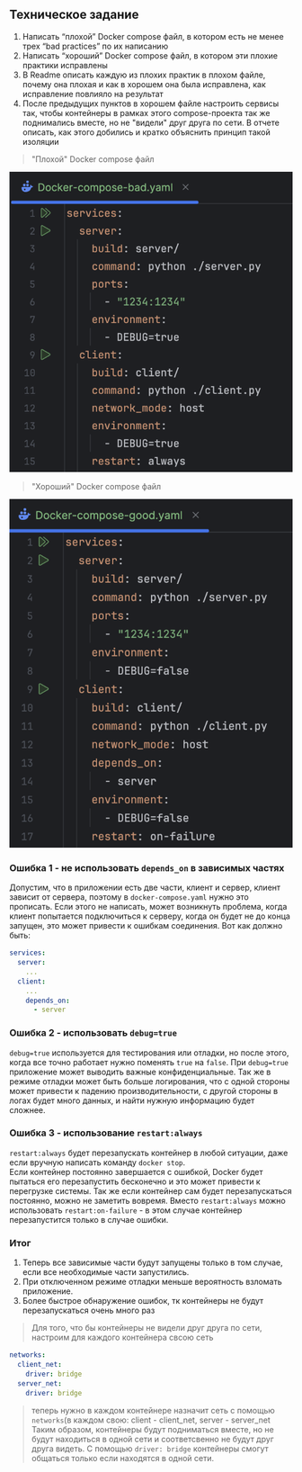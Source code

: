 ## Техническое задание
1. Написать “плохой” Docker compose файл, в котором есть не менее трех “bad practices” по их написанию
2. Написать “хороший” Docker compose файл, в котором эти плохие практики исправлены
3. В Readme описать каждую из плохих практик в плохом файле, почему она плохая и как в хорошем она была исправлена, как исправление повлияло на результат
4. После предыдущих пунктов в хорошем файле настроить сервисы так, чтобы контейнеры в рамках этого compose-проекта так же поднимались вместе, но не "видели" друг друга по сети. В отчете описать, как этого добились и кратко объяснить принцип такой изоляции

> "Плохой" Docker compose файл

![Bad docker compose](files/bad_docker_compose.png)

> "Хороший" Docker compose файл

![Good docker compose](files/good_docker_compose.png)

### Ошибка 1 - не использовать `depends_on` в зависимых частях
Допустим, что в приложении есть две части, клиент и сервер, клиент зависит от сервера, поэтому в `docker-compose.yaml` нужно это прописать. 
Если этого не написать, может возникнуть проблема, когда клиент попытается подключиться к серверу, когда он будет не до конца запущен, это может привести к ошибкам соединения. 
Вот как должно быть: 
```yaml
services:
  server:
    ...
  client:
    ...
    depends_on:
      - server
```
### Ошибка 2 - использовать `debug=true`
`debug=true` используется для тестирования или отладки, но после этого, когда все точно работает нужно поменять `true` на `false`. 
При `debug=true` приложение может выводить важные конфиденциальные. Так же в режиме отладки может быть больше логирования, что с одной стороны может привести к падению производительности, с другой стороны в логах будет много данных, и найти нужную информацию будет сложнее.

### Ошибка 3 - использование `restart:always`
`restart:always` будет перезапускать контейнер в любой ситуации, даже если вручную написать команду `docker stop`.  
Если контейнер постоянно завершается с ошибкой, Docker будет пытаться его перезапустить бесконечно и это может привести к перегрузке системы. 
Так же если контейнер сам будет перезапускаться постоянно, можно не заметить вовремя. 
Вместо `restart:always` можно использовать `restart:on-failure` - в этом случае контейнер перезапустится только в случае ошибки.

### Итог 
1) Теперь все зависимые части будут запущены только в том случае, если все необходимые части запустились. 
2) При отключенном режиме отладки меньше вероятность взломать приложение. 
3) Более быстрое обнаружение ошибок, тк контейнеры не будут перезапускаться очень много раз

> Для того, что бы контейнеры не видели друг друга по сети, настроим для каждого контейнера свсою сеть 
```yaml
networks:
  client_net:
    driver: bridge
  server_net:
    driver: bridge
``` 
> теперь нужно в каждом контейнере назначит сеть с помощью ```networks```(в каждом свою: client - client_net, server - server_net
> Таким образом, контейнеры будут подниматься вместе, но не будут находиться в одной сети и соответсвенно не будут друг друга видеть. 
> С помощью ```driver: bridge``` контейнеры смогут общаться только если находятся в одной сети. 
